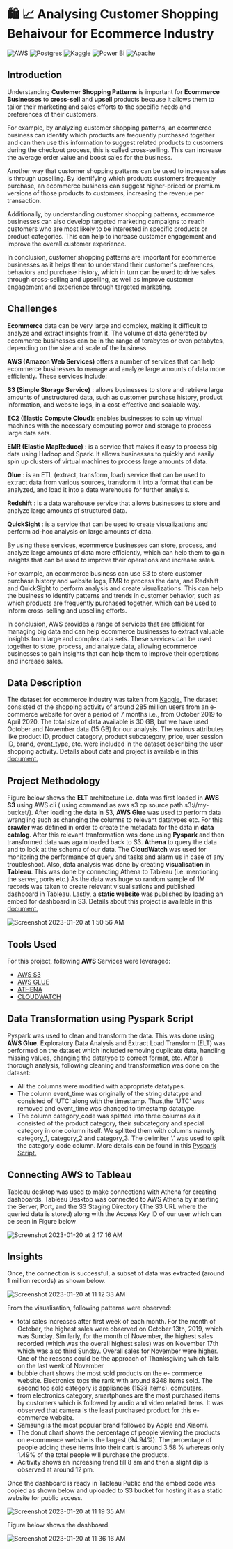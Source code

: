 # :shopping: :chart_with_upwards_trend: Analysing Customer Shopping Behaivour for Ecommerce Industry

![AWS](https://img.shields.io/badge/AWS-%23FF9900.svg?style=for-the-badge&logo=amazon-aws&logoColor=white) ![Postgres](https://img.shields.io/badge/postgres-%23316192.svg?style=for-the-badge&logo=postgresql&logoColor=white)
![Kaggle](https://img.shields.io/badge/Kaggle-035a7d?style=for-the-badge&logo=kaggle&logoColor=white) ![Power Bi](https://img.shields.io/badge/power_bi-F2C811?style=for-the-badge&logo=powerbi&logoColor=black) 
![Apache](https://img.shields.io/badge/apache-%23D42029.svg?style=for-the-badge&logo=apache&logoColor=white) 



## Introduction 
Understanding __Customer Shopping Patterns__ is important for __Ecommerce Businesses__ to __cross-sell__ and __upsell__ products because it allows them to tailor their marketing and sales efforts to the specific needs and preferences of their customers.

For example, by analyzing customer shopping patterns, an ecommerce business can identify which products are frequently purchased together and can then use this information to suggest related products to customers during the checkout process, this is called cross-selling. This can increase the average order value and boost sales for the business.

Another way that customer shopping patterns can be used to increase sales is through upselling. By identifying which products customers frequently purchase, an ecommerce business can suggest higher-priced or premium versions of those products to customers, increasing the revenue per transaction.

Additionally, by understanding customer shopping patterns, ecommerce businesses can also develop targeted marketing campaigns to reach customers who are most likely to be interested in specific products or product categories. This can help to increase customer engagement and improve the overall customer experience.

In conclusion, customer shopping patterns are important for ecommerce businesses as it helps them to understand their customer's preferences, behaviors and purchase history, which in turn can be used to drive sales through cross-selling and upselling, as well as improve customer engagement and experience through targeted marketing.





## Challenges
__Ecommerce__ data can be very large and complex, making it difficult to analyze and extract insights from it. The volume of data generated by ecommerce businesses can be in the range of terabytes or even petabytes, depending on the size and scale of the business.

__AWS (Amazon Web Services)__ offers a number of services that can help ecommerce businesses to manage and analyze large amounts of data more efficiently. These services include:

__S3 (Simple Storage Service)__ : allows businesses to store and retrieve large amounts of unstructured data, such as customer purchase history, product information, and website logs, in a cost-effective and scalable way.

__EC2 (Elastic Compute Cloud)__: enables businesses to spin up virtual machines with the necessary computing power and storage to process large data sets.

__EMR (Elastic MapReduce)__ : is a service that makes it easy to process big data using Hadoop and Spark. It allows businesses to quickly and easily spin up clusters of virtual machines to process large amounts of data.

__Glue__ : is an ETL (extract, transform, load) service that can be used to extract data from various sources, transform it into a format that can be analyzed, and load it into a data warehouse for further analysis.

__Redshift__ : is a data warehouse service that allows businesses to store and analyze large amounts of structured data.

__QuickSight__ : is a service that can be used to create visualizations and perform ad-hoc analysis on large amounts of data.

By using these services, ecommerce businesses can store, process, and analyze large amounts of data more efficiently, which can help them to gain insights that can be used to improve their operations and increase sales.

For example, an ecommerce business can use S3 to store customer purchase history and website logs, EMR to process the data, and Redshift and QuickSight to perform analysis and create visualizations. This can help the business to identify patterns and trends in customer behavior, such as which products are frequently purchased together, which can be used to inform cross-selling and upselling efforts.

In conclusion, AWS provides a range of services that are efficient for managing big data and can help ecommerce businesses to extract valuable insights from large and complex data sets. These services can be used together to store, process, and analyze data, allowing ecommerce businesses to gain insights that can help them to improve their operations and increase sales.




## Data Description
The dataset for ecommerce industry was taken from [Kaggle.](https://www.kaggle.com/datasets/mkechinov/ecommerce-behavior-data-from-multi-category-store)
The dataset consisted of the shopping activity of around 285 million users from an e-commerce 
website for over a period of 7 months i.e., from October 2019 to April 2020. 
The total size of data available is 30 GB, but we have used October and November 
data (15 GB) for our analysis. The various attributes like product ID, product category, 
product subcategory, price, user session ID, brand, event_type, etc. were included in the
dataset describing the user shopping activity. Details about data and project is available in this [document.](https://github.com/iqrabismii/Big-Data-Projects-/blob/main/Analyzing-Customer-Shopping-Behavior-from-a-large-Multicategory-Online-Store-/DataArtists_NIST_Form.pdf)


## Project Methodology 

Figure below shows the __ELT__ architecture i.e. data was first loaded in __AWS S3__ using AWS cli ( using command as aws s3 cp source path s3://my-bucket/). After 
loading the data in S3, __AWS Glue__ was used to perform data wrangling such as changing the columns to relevant datatypes etc. For this __crawler__ was defined
in order to create the metadata for the data in __data catalog__. After this relevant tranformation was done using __Pyspark__ and then transformed data was again 
loaded back to S3. __Athena__ to query the data and to look at the schema of our data. 
The __CloudWatch__ was used for monitoring the performance of query and tasks and alarm us in case of any troubleshoot.
Also, data analysis was done by creating __visualisation__ in __Tableau__. This was done by connecting Athena to Tableau (i.e. mentioning the server, ports etc.)
As the data was huge so random sample of 1M records was taken to create relevant visualisations and published dashboard in Tableau. 
Lastly, a __static website__ was published by loading an embed for dashboard in S3. Details about this project is available in this [document.](https://github.com/iqrabismii/Big-Data-Projects-/blob/main/Analyzing-Customer-Shopping-Behavior-from-a-large-Multicategory-Online-Store-/ProjectReport.docx)

![Screenshot 2023-01-20 at 1 50 56 AM](https://user-images.githubusercontent.com/108056063/213666181-74164406-c3b9-477e-94eb-39be58b56d8a.png)

## Tools Used

For this project, following __AWS__ Services were leveraged: 
* [AWS S3](https://aws.amazon.com/s3/)
* [AWS GLUE](https://aws.amazon.com/glue/)
* [ATHENA](https://aws.amazon.com/athena/)
* [CLOUDWATCH](https://aws.amazon.com/cloudwatch/)



## Data Transformation using Pyspark Script

Pyspark was used to clean and transform the data. This was done using __AWS Glue__. Exploratory Data Analysis and Extract Load Transform (ELT) was performed on the dataset which included removing duplicate data, handling missing values, changing the datatype to correct format, etc. After a thorough analysis, following cleaning and transformation was done on the dataset:
* All the columns were modified with appropriate datatypes.
* The column event_time was originally of the string datatype and consisted of ‘UTC’ along with the timestamp. Thus,the ‘UTC’ was removed and event_time was changed to timestamp datatype.
* The column category_code was splitted into three columns as it consisted of the product category, their subcategory and special category in one column itself. We splitted them with columns namely category_1, category_2 and category_3. The delimiter ‘.’ was used to split the category_code column.
More details can be found in this [Pyspark Script.](https://github.com/iqrabismii/Big-Data-Projects-/blob/main/Analyzing-Customer-Shopping-Behavior-from-a-large-Multicategory-Online-Store-/CleaningAndTransforming.py)

## Connecting AWS to Tableau

Tableau desktop was used to make connections with Athena for creating dashboards. Tableau Desktop was connected to AWS Athena by inserting the Server, Port, and the S3 Staging Directory (The S3 URL where the queried data is stored) along with the Access Key ID of our user which can be seen in Figure below


![Screenshot 2023-01-20 at 2 17 16 AM](https://user-images.githubusercontent.com/108056063/213671434-4bb47cdc-eb69-4fa9-a051-512db99d25a6.png)



## Insights
Once, the connection is successful, a subset of data was extracted (around 1 million records) as shown below.



![Screenshot 2023-01-20 at 11 12 33 AM](https://user-images.githubusercontent.com/108056063/213785801-4c7375ea-ff21-4b79-8de5-19e583a05b46.png)

From the visualisation, following patterns were observed: 
* total sales increases after first week of each month. For the month of October, the highest sales were observed on October 13th, 2019, which was Sunday. Similarly, for the month of November, the highest sales recorded (which was the overall highest sales) was on November 17th which was also third Sunday.  Overall sales for November were higher. One of the reasons could be the approach of Thanksgiving which falls on the last week of November
* bubble chart shows the most sold products on the e- commerce website. Electronics tops the rank with around 8248 items sold. The second top sold category is  appliances (1538 items), computers.
* from electronics category, smartphones are the most purchased items by customers which is followed by audio and video related items. It was observed that camera is the least purchased product for this e-commerce website.
* Samsung is the most popular brand  followed by Apple and Xiaomi. 
* The donut chart shows the percentage of people viewing the products on e-commerce website is the largest (94.94%). The percentage of people adding these items into their cart is around 3.58 % whereas only 1.49% of the total people will purchase the products.
* Acitivity shows an increasing trend till 8 am and then a slight dip is observed at around 12 pm. 

Once the dashboard is ready in Tableau Public and  the embed code was copied as shown below and uploaded to S3 bucket for hosting it as a static website for public access.

![Screenshot 2023-01-20 at 11 19 35 AM](https://user-images.githubusercontent.com/108056063/213787002-228ba72a-1b13-4dc6-9453-6e6434fea4ce.png)

Figure below shows the dashboard.


![Screenshot 2023-01-20 at 11 36 16 AM](https://user-images.githubusercontent.com/108056063/213790500-d58f4cd9-907c-49a0-a7a7-58d801d1b0e1.png)















